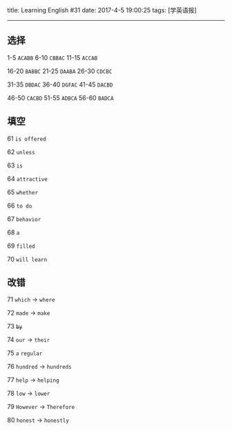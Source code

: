 
title: Learning English #31
date: 2017-4-5 19:00:25
tags: [学英语报]

---

## 选择

1-5 `ACABB`      6-10 `CBBAC`     11-15 `ACCAB`

16-20 `BABBC`    21-25 `DAABA`    26-30 `CDCBC`

31-35 `DBDAC`    36-40 `DGFAC`    41-45 `DACBD`

46-50 `CACBD`    51-55 `ADBCA`    56-60 `BADCA`

## 填空

61 `is offered`

62 `unless`

63 `is`

64 `attractive`

65 `whether`

66 `to do`

67 `behavior`

68 `a`

69 `filled`

70 `will learn`

## 改错

71 `which` -> `where`

72 `made` -> `make`

73 ~~`by`~~

74 `our` -> `their`

75 *`a`* `regular`

76 `hundred` -> `hundreds`

77 `help` -> `helping`

78 `low` -> `lower`

79 `However` -> `Therefore`

80 `honest` -> `honestly`
